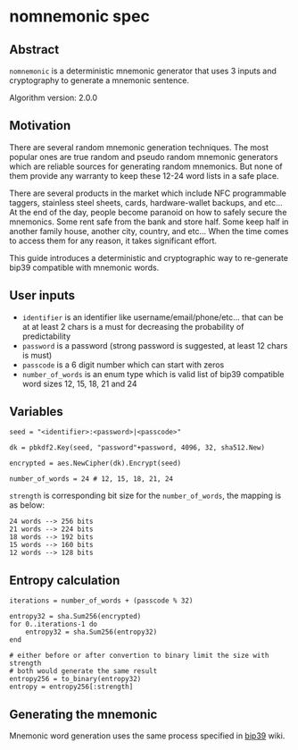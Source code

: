 # nomnemonic spec

## Abstract

`nomnemonic` is a deterministic mnemonic generator that uses 3 inputs and cryptography to generate a mnemonic sentence.

Algorithm version: 2.0.0

## Motivation

There are several random mnemonic generation techniques. The most popular ones are true random and pseudo random mnemonic generators which are reliable sources for generating random mnemonics. But none of them provide any warranty to keep these 12-24 word lists in a safe place.

There are several products in the market which include NFC programmable taggers, stainless steel sheets, cards, hardware-wallet backups, and etc... At the end of the day, people become paranoid on how to safely secure the mnemonics. Some rent safe from the bank and store half. Some keep half in another family house, another city, country, and etc... When the time comes to access them for any reason, it takes significant effort.

This guide introduces a deterministic and cryptographic way to re-generate bip39 compatible with mnemonic words.

## User inputs

* `identifier` is an identifier like username/email/phone/etc... that can be at at least 2 chars is a must for decreasing the probability of predictability
* `password` is a password (strong password is suggested, at least 12 chars is must)
* `passcode` is a 6 digit number which can start with zeros
* `number_of_words` is an enum type which is valid list of bip39 compatible word sizes 12, 15, 18, 21 and 24

## Variables

`seed = "<identifier>:<password>|<passcode>"`

`dk = pbkdf2.Key(seed, "password"+password, 4096, 32, sha512.New)`

`encrypted = aes.NewCipher(dk).Encrypt(seed)`

`number_of_words = 24 # 12, 15, 18, 21, 24`

`strength` is corresponding bit size for the `number_of_words`, the mapping is as below:

```
24 words --> 256 bits
21 words --> 224 bits
18 words --> 192 bits
15 words --> 160 bits
12 words --> 128 bits
```

## Entropy calculation

```
iterations = number_of_words + (passcode % 32)

entropy32 = sha.Sum256(encrypted)
for 0..iterations-1 do
    entropy32 = sha.Sum256(entropy32)
end

# either before or after convertion to binary limit the size with strength
# both would generate the same result
entropy256 = to_binary(entropy32)
entropy = entropy256[:strength]
```

## Generating the mnemonic

Mnemonic word generation uses the same process specified in [bip39](https://github.com/bitcoin/bips/blob/master/bip-0039.mediawiki#generating-the-mnemonic) wiki.

